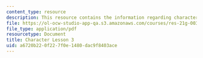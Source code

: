 ```yaml
---
content_type: resource
description: This resource contains the information regarding character lesson 3.
file: https://ol-ocw-studio-app-qa.s3.amazonaws.com/courses/res-21g-003-learning-chinese-a-foundation-course-in-mandarin-spring-2011/a6720b220f227f0e1480dac9f8403ace_MITRES_21G_003S11_char03.pdf
file_type: application/pdf
resourcetype: Document
title: Character Lesson 3
uid: a6720b22-0f22-7f0e-1480-dac9f8403ace
---
```

